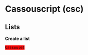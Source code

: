 # Cassouscript (csc)
 
## Lists

**Create a list**

<pre class="notranslate" style="position: relative;">
<code style="background:red">Cassoulet</code>
</pre>
